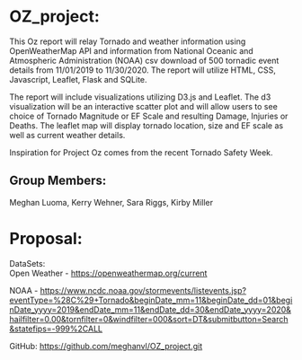 
# OZ_project:

This Oz report will relay Tornado and weather information using OpenWeatherMap API and information from National Oceanic and Atmospheric Administration (NOAA) csv download of 500 tornadic event details from 11/01/2019 to 11/30/2020. The report will utilize HTML, CSS, Javascript, Leaflet, Flask and SQLite. 

The report will include visualizations utilizing D3.js and Leaflet. The d3 visualization will be an interactive scatter plot and will allow users to see choice of Tornado Magnitude or EF Scale and resulting Damage, Injuries or Deaths. The leaflet map will display tornado location, size and EF scale as well as current weather details. 

Inspiration for Project Oz comes from the recent Tornado Safety Week.  

## Group Members:
Meghan Luoma,
Kerry Wehner,
Sara Riggs,
Kirby Miller

# Proposal:
DataSets:<br> 
Open Weather - https://openweathermap.org/current

NOAA - https://www.ncdc.noaa.gov/stormevents/listevents.jsp?eventType=%28C%29+Tornado&beginDate_mm=11&beginDate_dd=01&beginDate_yyyy=2019&endDate_mm=11&endDate_dd=30&endDate_yyyy=2020&hailfilter=0.00&tornfilter=0&windfilter=000&sort=DT&submitbutton=Search&statefips=-999%2CALL


GitHub:
https://github.com/meghanvl/OZ_project.git


